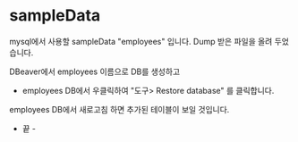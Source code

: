 # sampleData
mysql에서 사용할 sampleData "employees" 입니다.
Dump 받은 파일을 올려 두었습니다.

DBeaver에서 employees 이름으로 DB를 생성하고
- employees DB에서 우클릭하여 "도구> Restore database" 를 클릭합니다.

employees DB에서 새로고침 하면 추가된 테이블이 보일 것입니다.

- 끝 -
